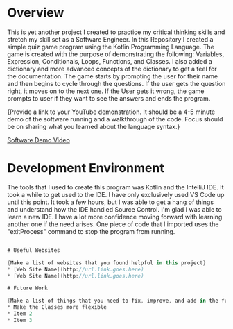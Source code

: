 # Overview

This is yet another project I created to practice my critical thinking skills and stretch my skill set as a Software Engineer. In this Repository I created a simple quiz game program using the Kotlin Programming Language. The game is created with the purpose of demonstrating the following: Variables, Expression, Conditionals, Loops, Functions, and Classes. I also added a dictionary and more advanced concepts of the dictionary to get a feel for the documentation. The game starts by prompting the user for their name and then begins to cycle through the questions. If the user gets the question right, it moves on to the next one. If the User gets it wrong, the game prompts to user if they want to see the answers and ends the program. 


{Provide a link to your YouTube demonstration.  It should be a 4-5 minute demo of the software running and a walkthrough of the code.  Focus should be on sharing what you learned about the language syntax.}

[Software Demo Video](http://youtube.link.goes.here)

# Development Environment

The tools that I used to create this program was Kotlin and the IntelliJ IDE. It took a while to get used to the IDE. I have only exclusively used VS Code up until this point. It took a few hours, but I was able to get a hang of things and understand how the IDE handled Source Control. I'm glad I was able to learn a new IDE. I have a lot more confidence moving forward with learning another one if the need arises. One piece of code that I imported uses the "exitProcess" command to stop the program from running.

``` Kotlin import kotlin.system.exitProcess

# Useful Websites

{Make a list of websites that you found helpful in this project}
* [Web Site Name](http://url.link.goes.here)
* [Web Site Name](http://url.link.goes.here)

# Future Work

{Make a list of things that you need to fix, improve, and add in the future.}
* Make the Classes more flexible
* Item 2
* Item 3
